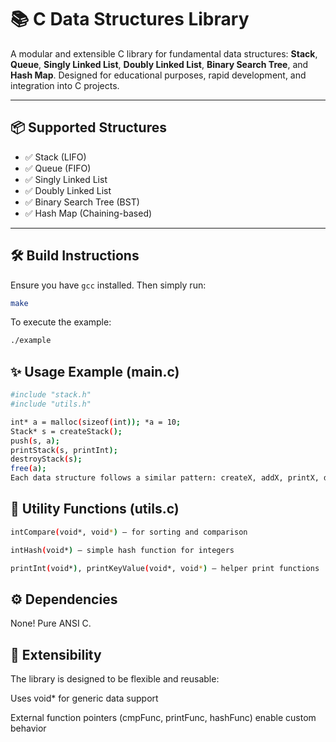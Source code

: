 # 📚 C Data Structures Library

A modular and extensible C library for fundamental data structures: **Stack**, **Queue**, **Singly Linked List**, **Doubly Linked List**, **Binary Search Tree**, and **Hash Map**. Designed for educational purposes, rapid development, and integration into C projects.

---

## 📦 Supported Structures

- ✅ Stack (LIFO)
- ✅ Queue (FIFO)
- ✅ Singly Linked List
- ✅ Doubly Linked List
- ✅ Binary Search Tree (BST)
- ✅ Hash Map (Chaining-based)

---

## 🛠️ Build Instructions

Ensure you have `gcc` installed. Then simply run:

```bash
make
```
To execute the example:

```bash
./example
```
## ✨ Usage Example (main.c)
```bash
#include "stack.h"
#include "utils.h"

int* a = malloc(sizeof(int)); *a = 10;
Stack* s = createStack();
push(s, a);
printStack(s, printInt);
destroyStack(s);
free(a);
Each data structure follows a similar pattern: createX, addX, printX, destroyX.
```

## 🧰 Utility Functions (utils.c)

```bash
intCompare(void*, void*) — for sorting and comparison

intHash(void*) — simple hash function for integers

printInt(void*), printKeyValue(void*, void*) — helper print functions
```

## ⚙️ Dependencies
None! Pure ANSI C.

## 🚀 Extensibility
The library is designed to be flexible and reusable:

Uses void* for generic data support

External function pointers (cmpFunc, printFunc, hashFunc) enable custom behavior
